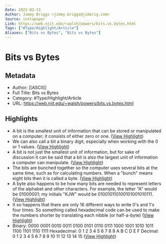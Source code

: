 ```yaml
---
Date: 2022-02-11
Author: Jimmy Briggs <jimmy.briggs@jimbrig.com>
Source: instapaper
Link: https://web.njit.edu/~walsh/powers/bits.vs.bytes.html
Tags: ["#Type/Highlight/Article"]
Aliases: ["Bits vs Bytes", "Bits vs Bytes"]
---
```

# Bits vs Bytes

## Metadata
- Author: [[ASCII]]
- Full Title: Bits vs Bytes
- Category: #Type/Highlight/Article
- URL: https://web.njit.edu/~walsh/powers/bits.vs.bytes.html

## Highlights
- A bit is the smallest unit of information that can be stored or manipulated on a computer; it consists of either zero or one. ([View Highlight](https://instapaper.com/read/1482557169/18760433))
- We can also call a bit a binary digit, especially when working with the 0 or 1 values. ([View Highlight](https://instapaper.com/read/1482557169/18760434))
- A bit is not just the smallest unit of information, but for sake of discussion it can be said that a bit is also the largest unit of information a computer can manipulate. ([View Highlight](https://instapaper.com/read/1482557169/18760436))
- The bits are bunched together so the computer uses several bits at the same time, such as for calculating numbers. When a "bunch" means eight bits then it is called a byte. ([View Highlight](https://instapaper.com/read/1482557169/18760439))
- A byte also happens to be how many bits are needed to represent letters of the alphabet and other characters. For example, the letter "A" would be 01000001; my initials "KJW" would be 010010110100101001010111. ([View Highlight](https://instapaper.com/read/1482557169/18760443))
- It so happens that there are only 16 different ways to write 0's and 1's four times. So something called hexadecimal code can be used to make the numbers shorter by translating each nibble (or half-a-byte) ([View Highlight](https://instapaper.com/read/1482557169/18760446))
- Binary: 0000 0001 0010 0011 0100 0101 0110 0111 1000 1001 1010 1011 1100 1101 1110 1111 Hexadecimal: 0 1 2 3 4 5 6 7 8 9 A B C D E F Decimal: 0 1 2 3 4 5 6 7 8 9 10 11 12 13 14 15 ([View Highlight](https://instapaper.com/read/1482557169/18760447))
